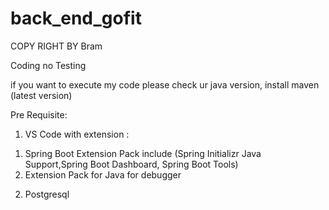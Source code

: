 # back_end_gofit

COPY RIGHT BY Bram

Coding no Testing

if you want to execute my code please check ur java version, install maven (latest version)

Pre Requisite:
1) VS Code with extension : 
  1. Spring Boot Extension Pack include (Spring Initializr Java Support,Spring Boot Dashboard, Spring Boot Tools)
  2. Extension Pack for Java for debugger
2) Postgresql

